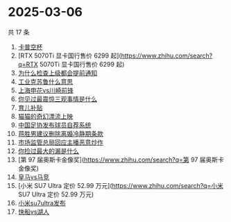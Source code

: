 # 2025-03-06

共 17 条

<!-- BEGIN ZHIHUSEARCH -->
<!-- 最后更新时间 Thu Mar 06 2025 17:23:52 GMT+0800 (China Standard Time) -->
1. [卡普空杯](https://www.zhihu.com/search?q=卡普空杯)
1. [RTX 5070Ti 显卡国行售价 6299 起](https://www.zhihu.com/search?q=RTX 5070Ti 显卡国行售价 6299 起)
1. [为什么检查上级都会提前通知](https://www.zhihu.com/search?q=为什么检查上级都会提前通知)
1. [工业克苏鲁什么意思](https://www.zhihu.com/search?q=工业克苏鲁什么意思)
1. [上海申花vs川崎前锋](https://www.zhihu.com/search?q=上海申花vs川崎前锋)
1. [你见过最震惊三观事情是什么](https://www.zhihu.com/search?q=你见过最震惊三观事情是什么)
1. [育儿补贴](https://www.zhihu.com/search?q=育儿补贴)
1. [猫猫的奇幻漂流上映](https://www.zhihu.com/search?q=猫猫的奇幻漂流上映)
1. [中国足协发布球员自荐系统](https://www.zhihu.com/search?q=中国足协发布球员自荐系统)
1. [蒋胜男建议删除离婚冷静期条款](https://www.zhihu.com/search?q=蒋胜男建议删除离婚冷静期条款)
1. [市场监管总局回应主播恶意炒作](https://www.zhihu.com/search?q=市场监管总局回应主播恶意炒作)
1. [你捡过最大的漏是什么](https://www.zhihu.com/search?q=你捡过最大的漏是什么)
1. [第 97 届奥斯卡金像奖](https://www.zhihu.com/search?q=第 97 届奥斯卡金像奖)
1. [皇马vs马竞](https://www.zhihu.com/search?q=皇马vs马竞)
1. [小米 SU7 Ultra 定价 52.99 万元](https://www.zhihu.com/search?q=小米 SU7 Ultra 定价 52.99 万元)
1. [小米su7ultra发布](https://www.zhihu.com/search?q=小米su7ultra发布)
1. [快船vs湖人](https://www.zhihu.com/search?q=快船vs湖人)
<!-- END ZHIHUSEARCH -->

